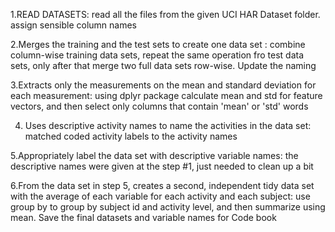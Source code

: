 1.READ DATASETS: read all the files from the given UCI HAR Dataset folder. assign sensible column names

2.Merges the training and the test sets to create one data set : combine column-wise training data sets, repeat the same operation fro test data sets, only after that merge two full data sets row-wise. Update the naming

3.Extracts only the measurements on the mean and standard deviation for each measurement: using dplyr package calculate mean and std for feature vectors, and then select only columns that contain 'mean' or 'std' words

4. Uses descriptive activity names to name the activities in the data set: matched coded activity labels to the activity names

5.Appropriately label the data set with descriptive variable names: the descriptive names were given at the step #1, just needed to clean up a bit

6.From the data set in step 5, creates a second, independent tidy data set with the average of each variable for each activity and each subject: use group by to group by subject id and activity level, and then summarize using mean. Save the final datasets and variable names for Code book
